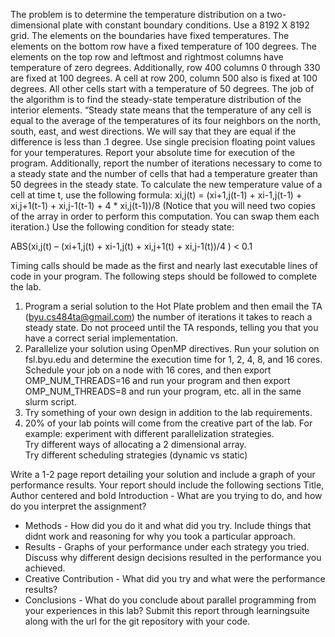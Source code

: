The problem is to determine the temperature distribution on a two-dimensional plate with constant boundary conditions. Use a 8192 X 8192 grid. The elements on the boundaries have fixed temperatures. The elements on the bottom row have a fixed temperature of 100 degrees. The elements on the top row and leftmost and rightmost columns have temperature of zero degrees. Additionally, row 400 columns 0 through 330 are fixed at 100 degrees. A cell at row 200, column 500 also is fixed at 100 degrees. All other cells start with a temperature of 50 degrees. The job of the algorithm is to find the steady-state temperature distribution of the interior elements. “Steady state means that the temperature of any cell is equal to the average of the temperatures of its four neighbors on the north, south, east, and west directions. We will say that they are equal if the difference is less than .1 degree. Use single precision floating point values for your temperatures.
Report your absolute time for execution of the program. Additionally, report the number of iterations necessary to come to a steady state and the number of cells that had a temperature greater than 50 degrees in the steady state.
To calculate the new temperature value of a cell at time t, use the following formula:
xi,j(t) = (xi+1,j(t-1) + xi-1,j(t-1) + xi,j+1(t-1) + xi,j-1(t-1) + 4 * xi,j(t-1))/8
(Notice that you will need two copies of the array in order to perform this computation.  You can swap them each iteration.)
Use the following condition for steady state:

ABS(xi,j(t) – (xi+1,j(t) + xi-1,j(t) + xi,j+1(t) + xi,j-1(t))/4 ) < 0.1

Timing calls should be made as the first and nearly last executable lines of code in your program.
The following steps should be followed to complete the lab.
1. Program a serial solution to the Hot Plate problem and then email the TA (byu.cs484ta@gmail.com) the number of iterations it takes to reach a steady state. Do not proceed until the TA responds, telling you that you have a correct serial implementation.
2. Parallelize your solution using OpenMP directives. Run your solution on fsl.byu.edu and determine the execution time for 1, 2, 4, 8, and 16 cores. Schedule your job on a node with 16 cores,  and then export OMP_NUM_THREADS=16 and run your program and then export OMP_NUM_THREADS=8 and run your program, etc. all in the same slurm script.
3. Try something of your own design in addition to the lab requirements.  
4. 20% of your lab points will come from the creative part of the lab.  For example:
  experiment with different parallelization strategies.  
  Try different ways of allocating a 2 dimensional array.  
  Try different scheduling strategies (dynamic vs static)

Write a 1-2 page report detailing your solution and include a graph of your performance results. Your report should include the following sections
Title, Author centered and bold
Introduction - What are you trying to do, and how do you interpret the assignment?
- Methods - How did you do it and what did you try.  Include things that didnt work and reasoning for why you took a particular approach.
- Results - Graphs of your performance under each strategy you tried.  Discuss why different design decisions resulted in the performance you achieved.
- Creative Contribution - What did you try and what were the performance results?
- Conclusions - What do you conclude about parallel programming from your experiences in this lab?
Submit this report through learningsuite along with the url for the git repository with your code.
